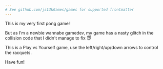 ```yaml
---
# See github.com/js13kGames/games for supported frontmatter
---
```

This is my very first pong game!

But as I'm a newbie wannabe gamedev, my game has a nasty glitch in the collision code that I didn't manage to fix 😇

This is a Play vs Yourself game, use the left/right/up/down arrows to control the racquets.

Have fun!